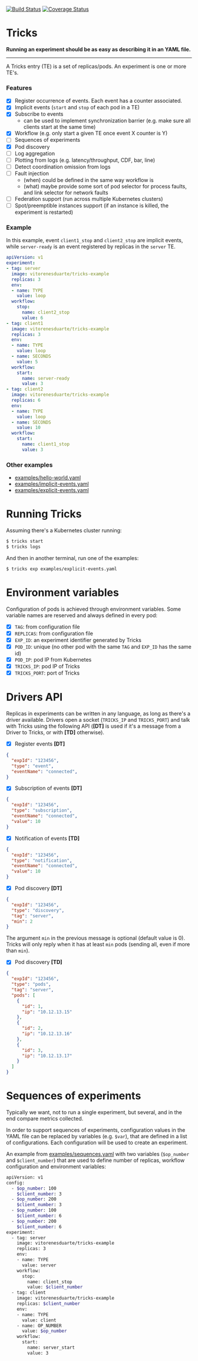 [![Build Status](https://img.shields.io/travis/vitorenesduarte/tricks/master.svg)](https://travis-ci.org/vitorenesduarte/tricks)
[![Coverage Status](https://img.shields.io/coveralls/github/vitorenesduarte/tricks/master.svg?maxAge=60)](https://coveralls.io/github/vitorenesduarte/tricks?branch=master)



# Tricks 

__Running an experiment should be as easy as describing it in an YAML file.__

----------

A Tricks entry (TE) is a set of replicas/pods.
An experiment is one or more TE's.

### Features
- [x] Register occurrence of events. Each event has a counter associated.
- [x] Implicit events (`start` and `stop` of each pod in a TE)
- [x] Subscribe to events
  - can be used to implement synchronization barrier
    (e.g. make sure all clients start at the same time)
- [x] Workflow (e.g. only start a given TE once event X counter is Y)
- [ ] Sequences of experiments
- [x] Pod discovery
- [ ] Log aggregation
- [ ] Plotting from logs (e.g. latency/throughput, CDF, bar, line)
- [ ] Detect coordination omission from logs
- [ ] Fault injection
  - (when) could be defined in the same way workflow is
  - (what) maybe provide some sort of pod selector for process faults,
    and link selector for network faults
- [ ] Federation support (run across multiple Kubernetes clusters)
- [ ] Spot/preemptible instances support (if an instance is killed, the experiment is restarted)

### Example

In this example, event `client1_stop` and `client2_stop`
are implicit events,
while `server-ready` is an event registered by replicas
in the `server` TE.

```yaml
apiVersion: v1
experiment:
- tag: server
  image: vitorenesduarte/tricks-example
  replicas: 3
  env:
  - name: TYPE
    value: loop
  workflow:
    stop:
      name: client2_stop
      value: 6
- tag: client1
  image: vitorenesduarte/tricks-example
  replicas: 3
  env:
  - name: TYPE
    value: loop
  - name: SECONDS 
    value: 5
  workflow:
    start:
      name: server-ready
      value: 3
- tag: client2
  image: vitorenesduarte/tricks-example
  replicas: 6
  env:
  - name: TYPE
    value: loop
  - name: SECONDS
    value: 10
  workflow:
    start:
      name: client1_stop
      value: 3
```


### Other examples

- [examples/hello-world.yaml](examples/hello-world.yaml)
- [examples/implicit-events.yaml](examples/implicit-events.yaml)
- [examples/explicit-events.yaml](examples/explicit-events.yaml)

# Running Tricks

Assuming there's a Kubernetes cluster running:

```bash
$ tricks start
$ tricks logs
```

And then in another terminal, run one of the examples:
```bash
$ tricks exp examples/explicit-events.yaml
```

# Environment variables

Configuration of pods is achieved through environment variables.
Some variable names are reserved and always defined in every pod:
- [x] `TAG`: from configuration file
- [x] `REPLICAS`: from configuration file
- [x] `EXP_ID`: an experiment identifier generated by Tricks
- [x] `POD_ID`: unique (no other pod with the same `TAG` and `EXP_ID`
has the same id)
- [x] `POD_IP`: pod IP from Kubernetes
- [x] `TRICKS_IP`: pod IP of Tricks
- [x] `TRICKS_PORT`: port of Tricks

# Drivers API

Replicas in experiments can be written in any language,
as long as there's a driver available.
Drivers open a socket (`TRICKS_IP` and `TRICKS_PORT`)
and talk with Tricks using the following API
(__[DT]__ is used if it's a message from a Driver to Tricks,
or with __[TD]__ otherwise).

- [x] Register events __[DT]__
```json
{
  "expId": "123456",
  "type": "event",
  "eventName": "connected",
}
```

- [x] Subscription of events __[DT]__
```json
{
  "expId": "123456",
  "type": "subscription",
  "eventName": "connected",
  "value": 10
}
```

- [x] Notification of events __[TD]__
```json
{
  "expId": "123456",
  "type": "notification",
  "eventName": "connected",
  "value": 10
}
```

- [x] Pod discovery __[DT]__
```json
{
  "expId": "123456",
  "type": "discovery",
  "tag": "server",
  "min": 2
}
```

The argument `min` in the previous
message is optional
(default value is 0).
Tricks will only reply when
it has at least `min` pods
(sending all, even if more than `min`).

- [x] Pod discovery __[TD]__
```json
{
  "expId": "123456",
  "type": "pods",
  "tag": "server",
  "pods": [
    {
      "id": 1,
      "ip": "10.12.13.15"
    },
    {
      "id": 2,
      "ip": "10.12.13.16"
    },
    {
      "id": 3,
      "ip": "10.12.13.17"
    }
  ]
}
```

# Sequences of experiments

Typically we want, not to run a single experiment,
but several, and in the end compare metrics
collected.

In order to support sequences of experiments,
configuration values in the YAML file
can be replaced by variables
(e.g. `$var`),
that are defined in a list of
configurations.
Each configuration will be used
to create an experiment.

An example from [examples/sequences.yaml](examples/sequences.yaml)
with two variables (`$op_number` and `$client_number`)
that 
are used to define number of replicas,
workflow configuration and
environment variables:

```bash
apiVersion: v1
config:
  - $op_number: 100
    $client_number: 3
  - $op_number: 200
    $client_number: 3
  - $op_number: 100
    $client_number: 6
  - $op_number: 200
    $client_number: 6
experiment:
  - tag: server
    image: vitorenesduarte/tricks-example
    replicas: 3
    env:
    - name: TYPE
      value: server
    workflow:
      stop:
        name: client_stop
        value: $client_number
  - tag: client
    image: vitorenesduarte/tricks-example
    replicas: $client_number
    env:
    - name: TYPE
      value: client
    - name: OP_NUMBER
      value: $op_number
    workflow:
      start:
        name: server_start
        value: 3
```
